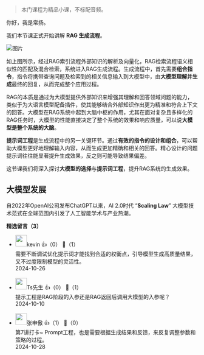 > 本门课程为精品小课，不标配音频。

你好，我是常扬。

我们本节课正式开始讲解 **RAG 生成流程**。

![图片](https://static001.geekbang.org/resource/image/1a/a7/1a969db2b0577c02186d475c6a0107a7.jpg?wh=1920x1535)

如上图所示，经过RAG索引流程外部知识的解析及向量化，RAG检索流程语义相似性的匹配及混合检索，系统进入RAG生成流程。生成流程中，首先需要**组合指令**，指令将携带查询问题及检索到的相关信息输入到大模型中，由**大模型理解并生成**最终的回复，从而完成整个应用过程。

RAG的本质是通过为大模型提供外部知识来增强其理解和回答领域问题的能力，类似于为大语言模型配备插件，使其能够结合外部知识作出更为精准和符合上下文的回答。大模型在RAG系统中起到大脑中枢的作用，尤其在面对复杂且多样化的RAG任务时，大模型的性能直接决定了整个系统的效果和响应质量，可以说**大模型是整个系统的大脑**。

**提示词工程**是生成流程中的另一关键环节。通过**有效的指令的设计和组合**，可以帮助大模型更好地理解输入内容，从而生成更加精确和相关的回答。精心设计的问题提示词往往能显著提升生成效果，反之则可能导致结果偏差。

这节课我们将深入探讨**大模型的选择**与**提示词工程**，提升RAG系统的生成效果。

## 大模型发展

自2022年OpenAI公司发布ChatGPT以来，AI 2.0时代 “**Scaling Law**” 大模型技术范式在全球范围内引发了人工智能学术与产业热潮。
<div><strong>精选留言（3）</strong></div><ul>
<li><img src="https://static001.geekbang.org/account/avatar/00/3b/d0/e5/0a3ee17c.jpg" width="30px"><span>kevin</span> 👍（0） 💬（1）<div>需要不断调试优化提示词才能找到合适的权衡点，引导模型生成高质量结果，又不过度限制模型的灵活性。</div>2024-10-26</li><br/><li><img src="https://static001.geekbang.org/account/avatar/00/3b/0c/a4/716845aa.jpg" width="30px"><span>Ts先生</span> 👍（0） 💬（1）<div>提示工程是RAG阶段的入参还是RAG返回后调用大模型的入参呢？</div>2024-10-10</li><br/><li><img src="https://static001.geekbang.org/account/avatar/00/12/0a/a4/828a431f.jpg" width="30px"><span>张申傲</span> 👍（1） 💬（0）<div>第7讲打卡~
Prompt工程，也是需要根据生成结果和反馈，来反复调整参数和策略的过程。</div>2024-10-28</li><br/>
</ul>